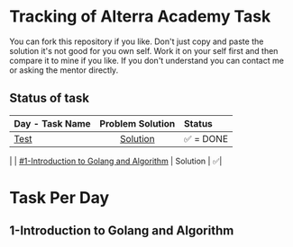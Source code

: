 
# Tracking of Alterra Academy Task

You can fork this repository if you like. Don't just copy and paste the solution it's not good for you own self. Work it on your self first and then compare it to mine if you like. If you don't understand you can contact me or asking the mentor directly. 

## Status of task

 
| Day - Task Name | Problem Solution | Status |
| :-------- | :-------:| :---------------------------------------------------|
| [Test](##1-introduction-to-golang-and-algorithm)  		| [Solution](www.twitter.com/zeinfahrozi) |  ✅ = DONE 
|
| [#1-Introduction to Golang and Algorithm](##1-introduction-to-golang-and-algorithm)  		| Solution |  ✅|

  


# Task Per Day

## 1-Introduction to Golang and Algorithm

<!--stackedit_data:
eyJoaXN0b3J5IjpbMTAzMzQ0ODE4Nyw2MTU0Njg4NzYsLTE2Nz
k2NzkyODFdfQ==
-->